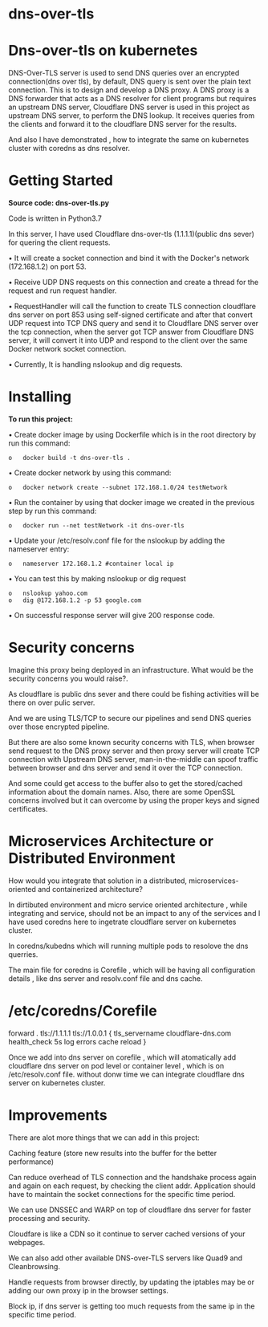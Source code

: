 # dns-over-tls
**Dns-over-tls on kubernetes**
====================================
DNS-Over-TLS server is used to send DNS queries over an encrypted connection(dns over tls), by default, DNS query is sent over the plain text connection. This is to design and develop a DNS proxy. A DNS proxy is a DNS forwarder that acts as a DNS resolver for client programs but requires an upstream DNS server, Cloudflare DNS server is used in this project as upstream DNS server, to perform the DNS lookup. It receives queries from the clients and forward it to the cloudflare DNS server for the results.

And also I have demonstrated , how to integrate the same on kubernetes cluster with coredns as dns resolver.

**Getting Started**
====================================
**Source code: dns-over-tls.py**

Code is written in Python3.7

In this server, I have used Cloudflare dns-over-tls (1.1.1.1)(public dns sever) for quering the client requests.

•	It will create a socket connection and bind it with the Docker's network (172.168.1.2) on port 53.

•	Receive UDP DNS requests on this connection and create a thread for the request and run request handler.

•	RequestHandler will call the function to create TLS connection cloudflare dns server on port 853 using self-signed certificate and after that convert UDP request into TCP DNS query and send it to Cloudflare DNS server over the tcp connection, when the server got TCP answer from Cloudflare DNS server, it will convert it into UDP and respond to the client over the same Docker network socket connection.

•	Currently, It is handling nslookup and dig requests.

**Installing**
======================================================================
**To run this project:**

•	Create docker image by using Dockerfile which is in the root directory by run this command:

    o	docker build -t dns-over-tls .
    
•	Create docker network by using this command:

    o	docker network create --subnet 172.168.1.0/24 testNetwork
    
•	Run the container by using that docker image we created in the previous step by run this command:

    o	docker run --net testNetwork -it dns-over-tls
    
•	Update your /etc/resolv.conf file for the nslookup by adding the nameserver entry:

    o	nameserver 172.168.1.2 #container local ip
    
•	You can test this by making nslookup or dig request

    o	nslookup yahoo.com
    o	dig @172.168.1.2 -p 53 google.com
    
•	On successful response server will give 200 response code.


**Security concerns**
======================================================
Imagine this proxy being deployed in an infrastructure. What would be the security
concerns you would raise?.

As cloudflare is public dns sever and there could be fishing activities will be there on over pulic server.

And we are using TLS/TCP to secure our pipelines and send DNS queries over those encrypted pipeline.

But there are also some known security concerns with TLS, when browser send request to the DNS proxy server and then proxy server will create TCP connection with Upstream DNS server, man-in-the-middle can spoof traffic between browser and dns server and send it over the TCP connection.

And some could get access to the buffer also to get the stored/cached information about the domain names. Also, there are some OpenSSL concerns involved but it can overcome by using the proper keys and signed certificates.


**Microservices Architecture or Distributed Environment**
===============================================================
How would you integrate that solution in a distributed, microservices-oriented and
containerized architecture?

In dirtibuted environment and micro service oriented architecture , while integrating and service, should not be an impact to any of the services and I have used coredns here to ingetrate cloudflare server on kubernetes cluster.

In coredns/kubedns which will running multiple pods to resolove the dns querries.

The main file for coredns is Corefile , which will be having all configuration details , like dns server and resolv.conf file and dns cache.

###
# /etc/coredns/Corefile

forward . tls://1.1.1.1 tls://1.0.0.1 {
    tls_servername cloudflare-dns.com
    health_check 5s
    log
    errors
    cache
    reload
}
 
 Once we add into dns server on corefile , which will atomatically add cloudflare dns server on pod level or container level , which is on /etc/resolv.conf file.
 without donw time we can integrate cloudflare dns server on kubernetes cluster.

**Improvements**
=============================================
There are alot more things that we can add in this project:

Caching feature (store new results into the buffer for the better performance)

Can reduce overhead of TLS connection and the handshake process again and again on each request, by checking the client addr. Application should have to maintain the socket connections for the specific time period.

We can use DNSSEC and WARP on top of cloudflare dns server for faster processing and security.

Cloudfare is like a CDN so it continue to server cached versions of your webpages.

We can also add other available DNS-over-TLS servers like Quad9 and Cleanbrowsing.

Handle requests from browser directly, by updating the iptables may be or adding our own proxy ip in the browser settings.

Block ip, if dns server is getting too much requests from the same ip in the specific time period.
